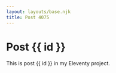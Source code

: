 ```yaml
---
layout: layouts/base.njk
title: Post 4075
---
```


# Post {{ id }}

This is post {{ id }} in my Eleventy project.
